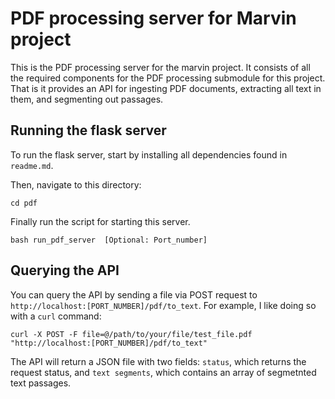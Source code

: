 # PDF processing server for Marvin project 

This is the PDF processing server for the marvin project. It consists of all the required components for the PDF processing submodule for this project. That is it provides an API for ingesting PDF documents, extracting all text in them, and segmenting out passages. 

## Running the flask server 

To run the flask server, start by installing all dependencies found in `readme.md`. 

Then, navigate to this directory: 
``` 
cd pdf  
```
Finally run the script for starting this server. 
``` 
bash run_pdf_server  [Optional: Port_number] 
```


## Querying the API  

You can query the API by sending a file via POST request to `http://localhost:[PORT_NUMBER]/pdf/to_text`. 
For example, I like doing so with a `curl` command: 

```
curl -X POST -F file=@/path/to/your/file/test_file.pdf "http://localhost:[PORT_NUMBER]/pdf/to_text"
```

The API will return a JSON file with two fields: `status`, which returns the request status, and `text segments`,  which contains an array of segmetnted text passages. 
	